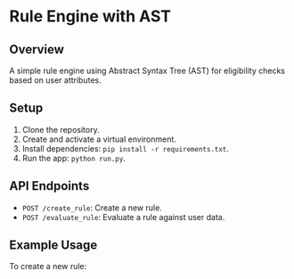# Rule Engine with AST

## Overview
A simple rule engine using Abstract Syntax Tree (AST) for eligibility checks based on user attributes.

## Setup

1. Clone the repository.
2. Create and activate a virtual environment.
3. Install dependencies: `pip install -r requirements.txt`.
4. Run the app: `python run.py`.

## API Endpoints

- `POST /create_rule`: Create a new rule.
- `POST /evaluate_rule`: Evaluate a rule against user data.

## Example Usage

To create a new rule:
